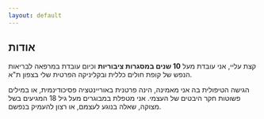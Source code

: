 ```yaml
---
layout: default
---
```


## אודות
קצת עליי, אני עובדת מעל __10 שנים במסגרות ציבוריות__ וכיום עובדת במרפאה לבריאות הנפש של קופת חולים כללית ובקליניקה הפרטית שלי בצפון ת"א.

הגישה הטיפולית בה אני מאמינה, הינה פרטנית באוריינטציה פסיכודינמית, או במילים פשוטות חקר היבטים של העצמי. אני מטפלת במבוגרים מעל גיל 18 המגיעים בשל מצוקה, שאלה בנוגע לעצמם, או רצון להעמיק בנפשם.